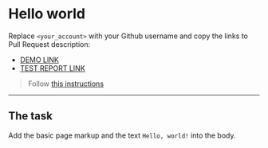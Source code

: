 # Hello world
Replace `<your_account>` with your Github username and copy the links to Pull Request description:
- [DEMO LINK](https://Rmu4h.github.io/layout_hello-world/)
- [TEST REPORT LINK](https://Rmu4h.github.io/layout_hello-world/report/html_report/)

> Follow [this instructions](https://github.com/mate-academy/layout_task-guideline#how-to-solve-the-layout-tasks-on-github)
___

## The task
Add the basic page markup and the text `Hello, world!` into the body.
